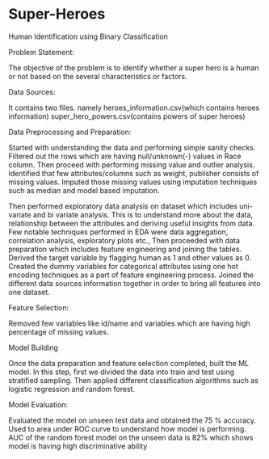 # Super-Heroes
Human Identification using Binary Classification

Problem Statement:

The objective of the problem is to identify whether a super hero is a human or not based on the several characteristics or factors.

Data Sources:

It contains two files. namely heroes_information.csv(which contains heroes information) super_hero_powers.csv(contains powers of super heroes) 

Data Preprocessing and Preparation:

Started with understanding the data and performing simple sanity checks. Filtered out the rows which are having null/unknown(-) values in Race column. Then proceed with performing missing value and outlier analysis. Identified that few attributes/columns such as weight, publisher consists of missing values. Imputed those missing values using imputation techniques such as median and model based imputation. 

Then performed exploratory data analysis on dataset which includes uni-variate and bi variate analysis. This is to understand more about the data, relationship between the attributes and deriving useful insights from data. Few notable techniques performed in EDA were data aggregation, correlation analysis, exploratory plots etc., Then proceeded with data preparation which includes feature engineering and joining the tables. Derived the target variable by flagging human as 1 and other values as 0. Created the dummy variables for categorical attributes using one hot encoding techniques as a part of feature engineering process. Joined the different data sources information together in order to bring all features into one dataset. 

Feature Selection:

Removed few variables like id/name and variables which are having high percentage of missing values.

Model Building

Once the data preparation and feature selection completed, built the ML model. In this step, first we divided the data into train and test using stratified sampling. Then applied different classification algorithms such as logistic regression and random forest. 

Model Evaluation:

Evaluated the model on unseen test data and obtained the 75 % accuracy. Used to area under ROC curve to understand how model is performing. AUC of the random forest model on the unseen data is 82% which shows model is having high discriminative ability


